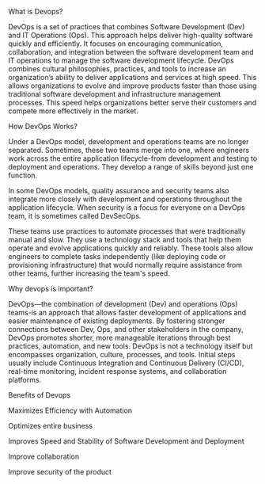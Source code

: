 What is Devops?

DevOps is a set of practices that combines Software Development (Dev) and IT Operations (Ops). This approach helps deliver high-quality software quickly and efficiently. It focuses on encouraging communication, collaboration, and integration between the software development team and IT operations to manage the software development lifecycle. DevOps combines cultural philosophies, practices, and tools to increase an organization’s ability to deliver applications and services at high speed. This allows organizations to evolve and improve products faster than those using traditional software development and infrastructure management processes. This speed helps organizations better serve their customers and compete more effectively in the market.

How DevOps Works?

Under a DevOps model, development and operations teams are no longer separated. Sometimes, these two teams merge into one, where engineers work across the entire application lifecycle-from development and testing to deployment and operations. They develop a range of skills beyond just one function.

In some DevOps models, quality assurance and security teams also integrate more closely with development and operations throughout the application lifecycle. When security is a focus for everyone on a DevOps team, it is sometimes called DevSecOps.

These teams use practices to automate processes that were traditionally manual and slow. They use a technology stack and tools that help them operate and evolve applications quickly and reliably. These tools also allow engineers to complete tasks independently (like deploying code or provisioning infrastructure) that would normally require assistance from other teams, further increasing the team's speed.

Why devops is important?

DevOps—the combination of development (Dev) and operations (Ops) teams-is an approach that allows faster development of applications and easier maintenance of existing deployments. By fostering stronger connections between Dev, Ops, and other stakeholders in the company, DevOps promotes shorter, more manageable iterations through best practices, automation, and new tools. DevOps is not a technology itself but encompasses organization, culture, processes, and tools. Initial steps usually include Continuous Integration and Continuous Delivery (CI/CD), real-time monitoring, incident response systems, and collaboration platforms.

Benefits of Devops

Maximizes Efficiency with Automation

Optimizes entire business

Improves Speed and Stability of Software Development and Deployment

Improve collaboration

Improve security of the product
